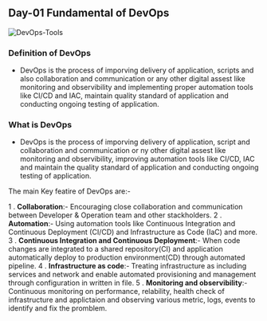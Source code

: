 ## Day-01 Fundamental of DevOps

![DevOps-Tools](https://github.com/sriparthu1014/DevOps-Zero-to-Hero/assets/139961068/3520b33a-afbc-41ca-b45c-b0ca8a8d1b1b)

### Definition of DevOps
- DevOps is the process of imporving delivery of application, scripts and also collaboration and communication or any other digital assest like monitoring and observibility and implementing proper automation tools like CI/CD and IAC, maintain quality standard of application and conducting ongoing testing of application.

### What is DevOps
- DevOps is the process of imporving delivery of application, script and collaboration and communication or ny other digital assest like monitoring and observibility, improving automation tools like CI/CD, IAC and maintain the quality standard of application and conducting ongoing testing of application.

The main Key featire of DevOps are:-

1 . **Collaboration**:- Encouraging close collaboration and communication between Developer & Operation team and other stackholders.
2 . **Automation**:- Using automation tools like Continuous Integration and Continuous Deployment (CI/CD) and Infrastructure as Code (IaC) and more.
3 . **Continuous Integration and Continuous Deployment**:- When code changes are integrated to a shared repository(CI) and application automatically deploy to production environment(CD) through automated pipeline.
4 . **Infrastructure as code**:- Treating infrastructure as including services and network and enable automated provisioning and management through configuration in written in file.
5 . **Monitoring and observibility**:- Continuous monitoring on performance, relability, health check of infrastructure and applictaion and observing various metric, logs, events to identify and fix the promblem.
